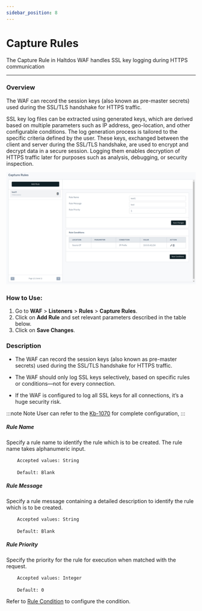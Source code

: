 ```yaml
---
sidebar_position: 8
---
```


# Capture Rules
The Capture Rule in Haltdos WAF handles SSL key logging during HTTPS communication
  

---

### Overview 
The WAF can record the session keys (also known as pre-master secrets) used during the SSL/TLS handshake for HTTPS traffic.

SSL key log files can be extracted using generated keys, which are derived based on multiple parameters such as IP address, geo-location, and other configurable conditions. The log generation process is tailored to the specific criteria defined by the user. These keys, exchanged between the client and server during the SSL/TLS handshake, are used to encrypt and decrypt data in a secure session. Logging them enables decryption of HTTPS traffic later for purposes such as analysis, debugging, or security inspection.

![error rules](/img/waf/v8/docs/captureruleconf.png)

### How to Use:
1. Go to **WAF** > **Listeners** > **Rules** > **Capture Rules**.
2. Click on **Add Rule** and set relevant parameters described in the table below.
3. Click on **Save Changes**.

### Description

- The WAF can record the session keys (also known as pre-master secrets) used during the SSL/TLS handshake for HTTPS traffic.

- The WAF should only log SSL keys selectively, based on specific rules or conditions—not for every connection.

- If the WAF is configured to log all SSL keys for all connections, it’s a huge security risk. 

:::note Note
User can refer to the [Kb-1070](/kb/waf/kb-1070) for complete configuration,
:::

##### **Rule Name**

Specify a rule name to identify the rule which is to be created. The rule name takes alphanumeric input.

```
    Accepted values: String

    Default: Blank  
```


##### **Rule Message**

Specify a rule message containing a detailed description to identify the rule which is to be created.

```
    Accepted values: String

    Default: Blank  
```


##### **Rule Priority**

Specify the priority for the rule for execution when matched with the request.

```
    Accepted values: Integer

    Default: 0  
```

Refer to [Rule Condition](/enterprise/waf/listener/rules/ruleCond) to configure the condition.
